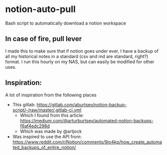 # notion-auto-pull
Bash script to automatically download a notion workspace



## In case of fire, pull lever
I made this to make sure that if notion goes under ever, I have a backup of all my historical notes in a standard (csv and md are standard, right?) format. I run this hourly on my NAS, but can easily be modified for other uses.

## Inspiration:
A lot of inspiration from the following places
*	This gitlab: https://gitlab.com/aburtsev/notion-backup-script/-/raw/master/.gitlab-ci.yml
	*	Which I found from this article: https://medium.com/@arturburtsev/automated-notion-backups-f6af4edc298d
	*	Which was made by @artjock
*	Was inspired to use the API from: https://www.reddit.com/r/Notion/comments/9jo4kp/how_create_automated_backups_of_entire_notion/
